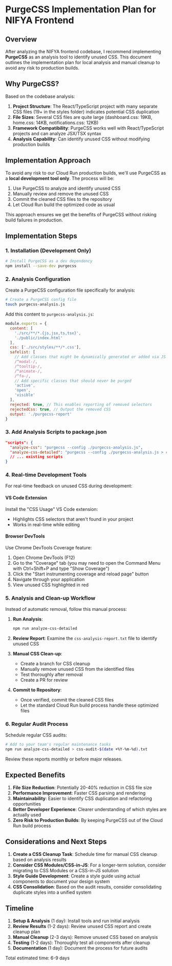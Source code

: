 # PurgeCSS Implementation Plan for NIFYA Frontend

## Overview

After analyzing the NIFYA frontend codebase, I recommend implementing **PurgeCSS** as an analysis tool to identify unused CSS. This document outlines the implementation plan for local analysis and manual cleanup to avoid any risk to production builds.

## Why PurgeCSS?

Based on the codebase analysis:

1. **Project Structure**: The React/TypeScript project with many separate CSS files (19+ in the styles folder) indicates potential CSS duplication
2. **File Sizes**: Several CSS files are quite large (dashboard.css: 19KB, home.css: 14KB, notifications.css: 12KB)
3. **Framework Compatibility**: PurgeCSS works well with React/TypeScript projects and can analyze JSX/TSX syntax
4. **Analysis Capability**: Can identify unused CSS without modifying production builds

## Implementation Approach

To avoid any risk to our Cloud Run production builds, we'll use PurgeCSS as a **local development tool only**. The process will be:

1. Use PurgeCSS to analyze and identify unused CSS
2. Manually review and remove the unused CSS
3. Commit the cleaned CSS files to the repository
4. Let Cloud Run build the optimized code as usual

This approach ensures we get the benefits of PurgeCSS without risking build failures in production.

## Implementation Steps

### 1. Installation (Development Only)

```bash
# Install PurgeCSS as a dev dependency
npm install --save-dev purgecss
```

### 2. Analysis Configuration

Create a PurgeCSS configuration file specifically for analysis:

```bash
# Create a PurgeCSS config file
touch purgecss-analysis.js
```

Add this content to `purgecss-analysis.js`:

```javascript
module.exports = {
  content: [
    './src/**/*.{js,jsx,ts,tsx}',
    './public/index.html'
  ],
  css: ['./src/styles/**/*.css'],
  safelist: [
    // Add classes that might be dynamically generated or added via JS
    /^modal-/, 
    /^tooltip-/,
    /^animate-/,
    /^fa-/,
    // Add specific classes that should never be purged
    'active',
    'open',
    'visible'
  ],
  rejected: true, // This enables reporting of removed selectors
  rejectedCss: true, // Output the removed CSS
  output: './purgecss-report'
}
```

### 3. Add Analysis Scripts to package.json

```json
"scripts": {
  "analyze-css": "purgecss --config ./purgecss-analysis.js",
  "analyze-css-detailed": "purgecss --config ./purgecss-analysis.js > css-analysis-report.txt",
  // ... existing scripts
}
```

### 4. Real-time Development Tools

For real-time feedback on unused CSS during development:

#### VS Code Extension

Install the "CSS Usage" VS Code extension:
- Highlights CSS selectors that aren't found in your project
- Works in real-time while editing

#### Browser DevTools

Use Chrome DevTools Coverage feature:
1. Open Chrome DevTools (F12)
2. Go to the "Coverage" tab (you may need to open the Command Menu with Ctrl+Shift+P and type "Show Coverage")
3. Click the "Start instrumenting coverage and reload page" button
4. Navigate through your application
5. View unused CSS highlighted in red

### 5. Analysis and Clean-up Workflow

Instead of automatic removal, follow this manual process:

1. **Run Analysis**: 
   ```bash
   npm run analyze-css-detailed
   ```

2. **Review Report**: Examine the `css-analysis-report.txt` file to identify unused CSS

3. **Manual CSS Clean-up**:
   - Create a branch for CSS cleanup
   - Manually remove unused CSS from the identified files
   - Test thoroughly after removal
   - Create a PR for review

4. **Commit to Repository**:
   - Once verified, commit the cleaned CSS files
   - Let the standard Cloud Run build process handle these optimized files

### 6. Regular Audit Process

Schedule regular CSS audits:

```bash
# Add to your team's regular maintenance tasks
npm run analyze-css-detailed > css-audit-$(date +%Y-%m-%d).txt
```

Review these reports monthly or before major releases.

## Expected Benefits

1. **File Size Reduction**: Potentially 20-40% reduction in CSS file size
2. **Performance Improvement**: Faster CSS parsing and rendering
3. **Maintainability**: Easier to identify CSS duplication and refactoring opportunities
4. **Better Developer Experience**: Clearer understanding of which styles are actually used
5. **Zero Risk to Production Builds**: By keeping PurgeCSS out of the Cloud Run build process

## Considerations and Next Steps

1. **Create a CSS Cleanup Task**: Schedule time for manual CSS cleanup based on analysis results
2. **Consider CSS Modules/CSS-in-JS**: For a longer-term solution, consider migrating to CSS Modules or a CSS-in-JS solution
3. **Style Guide Development**: Create a style guide using actual components to document your design system
4. **CSS Consolidation**: Based on the audit results, consider consolidating duplicate styles into a unified system

## Timeline

1. **Setup & Analysis** (1 day): Install tools and run initial analysis
2. **Review Results** (1-2 days): Review unused CSS report and create cleanup plan
3. **Manual Cleanup** (2-3 days): Remove unused CSS based on analysis
4. **Testing** (1-2 days): Thoroughly test all components after cleanup
5. **Documentation** (1 day): Document the process for future audits

Total estimated time: 6-9 days 